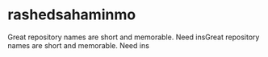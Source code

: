 # rashedsahaminmo
Great repository names are short and memorable. Need insGreat repository names are short and memorable. Need ins
